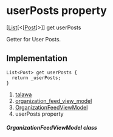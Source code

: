 
<div>

# userPosts property

</div>



[[List](https://api.flutter.dev/flutter/dart-core/List-class.html)[\<[[Post](../../models_post_post_model/Post-class.html)]\>]]
get userPosts



Getter for User Posts.



## Implementation

``` language-dart
List<Post> get userPosts {
  return _userPosts;
}
```








1.  [talawa](../../index.html)
2.  [organization_feed_view_model](../../view_model_after_auth_view_models_feed_view_models_organization_feed_view_model/)
3.  [OrganizationFeedViewModel](../../view_model_after_auth_view_models_feed_view_models_organization_feed_view_model/OrganizationFeedViewModel-class.html)
4.  userPosts property

##### OrganizationFeedViewModel class







